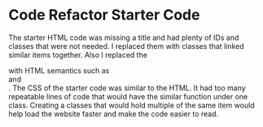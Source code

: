 # Code Refactor Starter Code
The starter HTML code was missing a title and had plenty of IDs and classes that were not needed. I replaced them with classes that linked similar items together. Also I replaced the <div> with 
HTML semantics such as <nav> and <article>. The CSS of the starter code was similar to the HTML. It had too many repeatable lines of code that would have the similar
function under one class. Creating a classes that would hold multiple of the same item would help load the website faster and make the code easier to read.